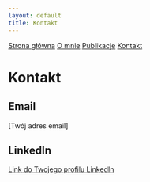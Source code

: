 ```yaml
---
layout: default
title: Kontakt
---
```

<div id="myMenu">
  <a href="/" class="menu-option">Strona główna</a>
  <a href="/about" class="menu-option">O mnie</a>
  <a href="/publications" class="menu-option">Publikacje</a>
  <a href="/contact" class="menu-option">Kontakt</a>
</div>

# Kontakt

## Email
[Twój adres email]

## LinkedIn
[Link do Twojego profilu LinkedIn](https://www.linkedin.com/in/twój-profil)
